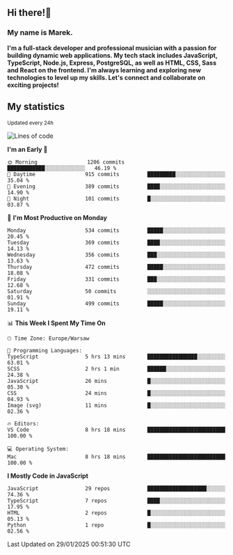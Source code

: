 ## Hi there!👋 ##
### My name is Marek. ###

**I'm a full-stack developer and professional musician with a passion for building dynamic web applications. My tech stack includes JavaScript, TypeScript, Node.js, Express, PostgreSQL, as well as HTML, CSS, Sass and React on the frontend. I'm always learning and exploring new technologies to level up my skills. Let's connect and collaborate on exciting projects!**

## My statistics ##
<sub>Updated every 24h</sub>
<!--START_SECTION:waka-->
![Lines of code](https://img.shields.io/badge/From%20Hello%20World%20I%27ve%20Written-135.2%20thousand%20lines%20of%20code-blue)

**I'm an Early 🐤** 

```text
🌞 Morning                1206 commits        ████████████░░░░░░░░░░░░░   46.19 % 
🌆 Daytime                915 commits         █████████░░░░░░░░░░░░░░░░   35.04 % 
🌃 Evening                389 commits         ████░░░░░░░░░░░░░░░░░░░░░   14.90 % 
🌙 Night                  101 commits         █░░░░░░░░░░░░░░░░░░░░░░░░   03.87 % 
```
📅 **I'm Most Productive on Monday** 

```text
Monday                   534 commits         █████░░░░░░░░░░░░░░░░░░░░   20.45 % 
Tuesday                  369 commits         ████░░░░░░░░░░░░░░░░░░░░░   14.13 % 
Wednesday                356 commits         ███░░░░░░░░░░░░░░░░░░░░░░   13.63 % 
Thursday                 472 commits         █████░░░░░░░░░░░░░░░░░░░░   18.08 % 
Friday                   331 commits         ███░░░░░░░░░░░░░░░░░░░░░░   12.68 % 
Saturday                 50 commits          ░░░░░░░░░░░░░░░░░░░░░░░░░   01.91 % 
Sunday                   499 commits         █████░░░░░░░░░░░░░░░░░░░░   19.11 % 
```


📊 **This Week I Spent My Time On** 

```text
🕑︎ Time Zone: Europe/Warsaw

💬 Programming Languages: 
TypeScript               5 hrs 13 mins       ████████████████░░░░░░░░░   63.01 % 
SCSS                     2 hrs 1 min         ██████░░░░░░░░░░░░░░░░░░░   24.38 % 
JavaScript               26 mins             █░░░░░░░░░░░░░░░░░░░░░░░░   05.30 % 
CSS                      24 mins             █░░░░░░░░░░░░░░░░░░░░░░░░   04.93 % 
Image (svg)              11 mins             █░░░░░░░░░░░░░░░░░░░░░░░░   02.36 % 

🔥 Editors: 
VS Code                  8 hrs 18 mins       █████████████████████████   100.00 % 

💻 Operating System: 
Mac                      8 hrs 18 mins       █████████████████████████   100.00 % 
```

**I Mostly Code in JavaScript** 

```text
JavaScript               29 repos            ███████████████████░░░░░░   74.36 % 
TypeScript               7 repos             ████░░░░░░░░░░░░░░░░░░░░░   17.95 % 
HTML                     2 repos             █░░░░░░░░░░░░░░░░░░░░░░░░   05.13 % 
Python                   1 repo              █░░░░░░░░░░░░░░░░░░░░░░░░   02.56 % 
```




 Last Updated on 29/01/2025 00:51:30 UTC
<!--END_SECTION:waka-->

<!--
**MarekSax/MarekSax** is a ✨ _special_ ✨ repository because its `README.md` (this file) appears on your GitHub profile.

Here are some ideas to get you started:

- 🔭 I’m currently working on ...
- 🌱 I’m currently learning ...
- 👯 I’m looking to collaborate on ...
- 🤔 I’m looking for help with ...
- 💬 Ask me about ...
- 📫 How to reach me: ...
- 😄 Pronouns: ...
- ⚡ Fun fact: ...
-->
